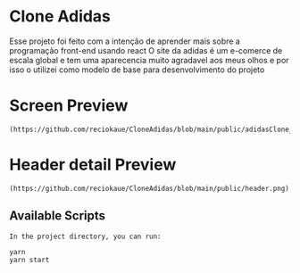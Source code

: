 # Clone Adidas

Esse projeto foi feito com a intenção de aprender mais sobre a programação front-end usando react
O site da adidas é um e-comerce de escala global e tem uma aparecencia muito agradavel aos meus olhos
e por isso o utilizei como modelo de base para desenvolvimento do projeto

# Screen Preview

    (https://github.com/reciokaue/CloneAdidas/blob/main/public/adidasClone_Fullpage.png)
# Header detail Preview

    (https://github.com/reciokaue/CloneAdidas/blob/main/public/header.png)
## Available Scripts

    In the project directory, you can run:

    yarn 
    yarn start

